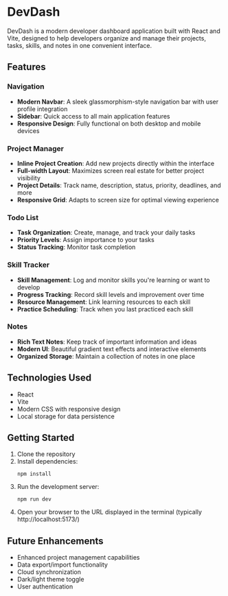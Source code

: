 # DevDash

DevDash is a modern developer dashboard application built with React and Vite, designed to help developers organize and manage their projects, tasks, skills, and notes in one convenient interface. 

## Features

### Navigation
- **Modern Navbar**: A sleek glassmorphism-style navigation bar with user profile integration
- **Sidebar**: Quick access to all main application features
- **Responsive Design**: Fully functional on both desktop and mobile devices

### Project Manager
- **Inline Project Creation**: Add new projects directly within the interface
- **Full-width Layout**: Maximizes screen real estate for better project visibility
- **Project Details**: Track name, description, status, priority, deadlines, and more
- **Responsive Grid**: Adapts to screen size for optimal viewing experience

### Todo List
- **Task Organization**: Create, manage, and track your daily tasks
- **Priority Levels**: Assign importance to your tasks
- **Status Tracking**: Monitor task completion

### Skill Tracker
- **Skill Management**: Log and monitor skills you're learning or want to develop
- **Progress Tracking**: Record skill levels and improvement over time
- **Resource Management**: Link learning resources to each skill
- **Practice Scheduling**: Track when you last practiced each skill

### Notes
- **Rich Text Notes**: Keep track of important information and ideas
- **Modern UI**: Beautiful gradient text effects and interactive elements
- **Organized Storage**: Maintain a collection of notes in one place

## Technologies Used
- React
- Vite
- Modern CSS with responsive design
- Local storage for data persistence

## Getting Started

1. Clone the repository
2. Install dependencies:
   ```
   npm install
   ```
3. Run the development server:
   ```
   npm run dev
   ```
4. Open your browser to the URL displayed in the terminal (typically http://localhost:5173/)

## Future Enhancements
- Enhanced project management capabilities
- Data export/import functionality
- Cloud synchronization
- Dark/light theme toggle
- User authentication
